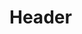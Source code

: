 <!-- TITLE: Spell: Energize Demon -->
<!-- SUBTITLE: Intensifies the power of your undead servant, increasing their strength, armor class, and attack speed. -->

# Header